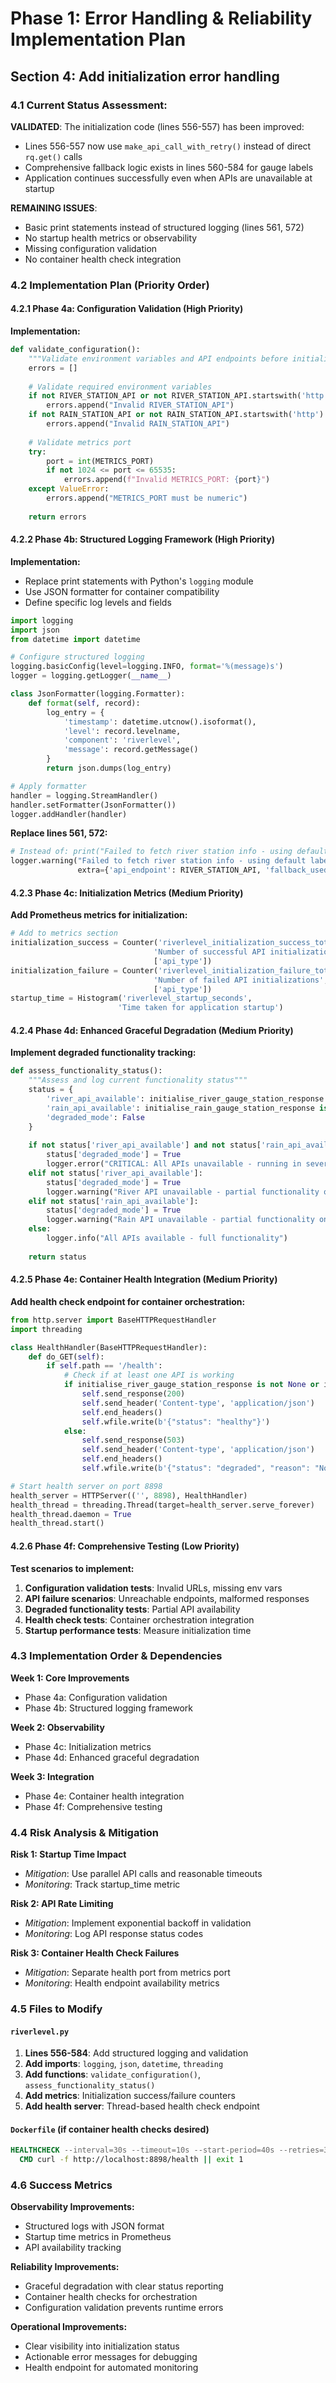 # Phase 1: Error Handling & Reliability Implementation Plan

## Section 4: Add initialization error handling

### 4.1 Current Status Assessment:
**VALIDATED**: The initialization code (lines 556-557) has been improved:
- Lines 556-557 now use `make_api_call_with_retry()` instead of direct `rq.get()` calls
- Comprehensive fallback logic exists in lines 560-584 for gauge labels
- Application continues successfully even when APIs are unavailable at startup

**REMAINING ISSUES**: 
- Basic print statements instead of structured logging (lines 561, 572)
- No startup health metrics or observability
- Missing configuration validation
- No container health check integration

### 4.2 Implementation Plan (Priority Order)

#### 4.2.1 Phase 4a: Configuration Validation (High Priority)
**Implementation:**
```python
def validate_configuration():
    """Validate environment variables and API endpoints before initialization"""
    errors = []
    
    # Validate required environment variables
    if not RIVER_STATION_API or not RIVER_STATION_API.startswith('http'):
        errors.append("Invalid RIVER_STATION_API")
    if not RAIN_STATION_API or not RAIN_STATION_API.startswith('http'):
        errors.append("Invalid RAIN_STATION_API")
    
    # Validate metrics port
    try:
        port = int(METRICS_PORT)
        if not 1024 <= port <= 65535:
            errors.append(f"Invalid METRICS_PORT: {port}")
    except ValueError:
        errors.append("METRICS_PORT must be numeric")
    
    return errors
```

#### 4.2.2 Phase 4b: Structured Logging Framework (High Priority)
**Implementation:**
- Replace print statements with Python's `logging` module
- Use JSON formatter for container compatibility
- Define specific log levels and fields

```python
import logging
import json
from datetime import datetime

# Configure structured logging
logging.basicConfig(level=logging.INFO, format='%(message)s')
logger = logging.getLogger(__name__)

class JsonFormatter(logging.Formatter):
    def format(self, record):
        log_entry = {
            'timestamp': datetime.utcnow().isoformat(),
            'level': record.levelname,
            'component': 'riverlevel',
            'message': record.getMessage()
        }
        return json.dumps(log_entry)

# Apply formatter
handler = logging.StreamHandler()
handler.setFormatter(JsonFormatter())
logger.addHandler(handler)
```

**Replace lines 561, 572:**
```python
# Instead of: print("Failed to fetch river station info - using default labels")
logger.warning("Failed to fetch river station info - using default labels", 
               extra={'api_endpoint': RIVER_STATION_API, 'fallback_used': True})
```

#### 4.2.3 Phase 4c: Initialization Metrics (Medium Priority)
**Add Prometheus metrics for initialization:**
```python
# Add to metrics section
initialization_success = Counter('riverlevel_initialization_success_total', 
                                'Number of successful API initializations',
                                ['api_type'])
initialization_failure = Counter('riverlevel_initialization_failure_total',
                                'Number of failed API initializations', 
                                ['api_type'])
startup_time = Histogram('riverlevel_startup_seconds',
                        'Time taken for application startup')
```

#### 4.2.4 Phase 4d: Enhanced Graceful Degradation (Medium Priority)
**Implement degraded functionality tracking:**
```python
def assess_functionality_status():
    """Assess and log current functionality status"""
    status = {
        'river_api_available': initialise_river_gauge_station_response is not None,
        'rain_api_available': initialise_rain_gauge_station_response is not None,
        'degraded_mode': False
    }
    
    if not status['river_api_available'] and not status['rain_api_available']:
        status['degraded_mode'] = True
        logger.error("CRITICAL: All APIs unavailable - running in severely degraded mode")
    elif not status['river_api_available']:
        status['degraded_mode'] = True
        logger.warning("River API unavailable - partial functionality only")
    elif not status['rain_api_available']:
        status['degraded_mode'] = True
        logger.warning("Rain API unavailable - partial functionality only")
    else:
        logger.info("All APIs available - full functionality")
    
    return status
```

#### 4.2.5 Phase 4e: Container Health Integration (Medium Priority)
**Add health check endpoint for container orchestration:**
```python
from http.server import BaseHTTPRequestHandler
import threading

class HealthHandler(BaseHTTPRequestHandler):
    def do_GET(self):
        if self.path == '/health':
            # Check if at least one API is working
            if initialise_river_gauge_station_response is not None or initialise_rain_gauge_station_response is not None:
                self.send_response(200)
                self.send_header('Content-type', 'application/json')
                self.end_headers()
                self.wfile.write(b'{"status": "healthy"}')
            else:
                self.send_response(503)
                self.send_header('Content-type', 'application/json')
                self.end_headers()
                self.wfile.write(b'{"status": "degraded", "reason": "No APIs available"}')

# Start health server on port 8898
health_server = HTTPServer(('', 8898), HealthHandler)
health_thread = threading.Thread(target=health_server.serve_forever)
health_thread.daemon = True
health_thread.start()
```

#### 4.2.6 Phase 4f: Comprehensive Testing (Low Priority)
**Test scenarios to implement:**
1. **Configuration validation tests**: Invalid URLs, missing env vars
2. **API failure scenarios**: Unreachable endpoints, malformed responses
3. **Degraded functionality tests**: Partial API availability
4. **Health check tests**: Container orchestration integration
5. **Startup performance tests**: Measure initialization time

### 4.3 Implementation Order & Dependencies

**Week 1: Core Improvements**
- Phase 4a: Configuration validation
- Phase 4b: Structured logging framework

**Week 2: Observability**
- Phase 4c: Initialization metrics
- Phase 4d: Enhanced graceful degradation

**Week 3: Integration**
- Phase 4e: Container health integration
- Phase 4f: Comprehensive testing

### 4.4 Risk Analysis & Mitigation

**Risk 1: Startup Time Impact**
- *Mitigation*: Use parallel API calls and reasonable timeouts
- *Monitoring*: Track startup_time metric

**Risk 2: API Rate Limiting**
- *Mitigation*: Implement exponential backoff in validation
- *Monitoring*: Log API response status codes

**Risk 3: Container Health Check Failures**
- *Mitigation*: Separate health port from metrics port
- *Monitoring*: Health endpoint availability metrics

### 4.5 Files to Modify

#### `riverlevel.py`
1. **Lines 556-584**: Add structured logging and validation
2. **Add imports**: `logging`, `json`, `datetime`, `threading`
3. **Add functions**: `validate_configuration()`, `assess_functionality_status()`
4. **Add metrics**: Initialization success/failure counters
5. **Add health server**: Thread-based health check endpoint

#### `Dockerfile` (if container health checks desired)
```dockerfile
HEALTHCHECK --interval=30s --timeout=10s --start-period=40s --retries=3 \
  CMD curl -f http://localhost:8898/health || exit 1
```

### 4.6 Success Metrics

**Observability Improvements:**
- Structured logs with JSON format
- Startup time metrics in Prometheus
- API availability tracking

**Reliability Improvements:**
- Graceful degradation with clear status reporting
- Container health checks for orchestration
- Configuration validation prevents runtime errors

**Operational Improvements:**
- Clear visibility into initialization status
- Actionable error messages for debugging
- Health endpoint for automated monitoring